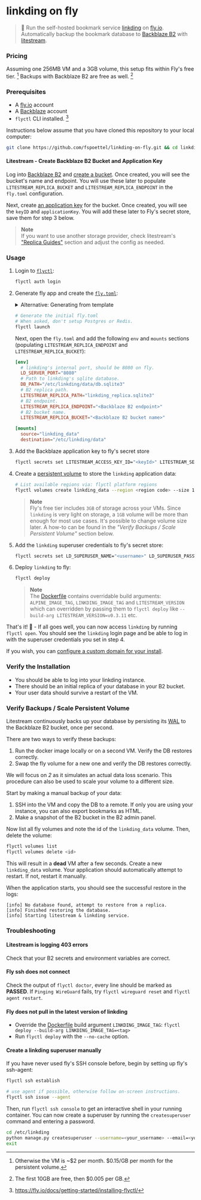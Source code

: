 # linkding on fly

> 🔖 Run the self-hosted bookmark service [linkding](https://github.com/sissbruecker/linkding) on [fly.io](https://fly.io/). Automatically backup the bookmark database to [Backblaze B2](https://www.backblaze.com/b2/cloud-storage.html) with [litestream](https://litestream.io/).

### Pricing

Assuming one 256MB VM and a 3GB volume, this setup fits within Fly's free tier. [^0] Backups with Backblaze B2 are free as well. [^1]

[^0]: Otherwise the VM is ~$2 per month. $0.15/GB per month for the persistent volume.
[^1]: The first 10GB are free, then $0.005 per GB.

### Prerequisites

- A [fly.io](https://fly.io/) account
- A [Backblaze](https://www.backblaze.com/) account
- `flyctl` CLI installed. [^2]

[^2]: https://fly.io/docs/getting-started/installing-flyctl/

Instructions below assume that you have cloned this repository to your local computer:

```sh
git clone https://github.com/fspoettel/linkding-on-fly.git && cd linkding-on-fly
```

#### Litestream - Create Backblaze B2 Bucket and Application Key

Log into [Backblaze B2](https://secure.backblaze.com/user_signin.htm) and [create a bucket](https://litestream.io/guides/backblaze/#create-a-bucket). Once created, you will see the bucket's name and endpoint. You will use these later to populate `LITESTREAM_REPLICA_BUCKET` and `LITESTREAM_REPLICA_ENDPOINT` in the `fly.toml` configuration.

Next, create [an application key](https://litestream.io/guides/backblaze/#create-a-user) for the bucket. Once created, you will see the `keyID` and `applicationKey`. You will add these later to Fly's secret store, save them for step 3 below.



> **Note**  
> If you want to use another storage provider, check litestream's ["Replica Guides"](https://litestream.io/guides/#replica-guides) section and adjust the config as needed.

### Usage

1. Login to [`flyctl`](https://fly.io/docs/getting-started/log-in-to-fly/):

    ```sh
    flyctl auth login
    ```

2. Generate fly app and create the [`fly.toml`](https://fly.io/docs/reference/configuration/):
    <details>
    <summary>Alternative: Generating from template</summary>

    You can generate the `fly.toml` from the [template](templates/fly.toml) provided in this repository.

    1. Install [`envsubst`](https://www.gnu.org/software/gettext/manual/html_node/envsubst-Invocation.html) if you don't have it already:

        ```sh
        # macOS
        brew install gettext
        ```

    2. Copy the [.env.sample](.env.sample) file to `.env`, fill in the values and source them:

        ```sh
        cp .env.sample .env
        # vim .env
        source .env
        ```

    3. Generate the `fly.toml` from the template:

        ```sh
        envsubst < templates/fly.toml > fly.toml
        ```

    4. Proceed to step 3.
    </details>

    ```sh
    # Generate the initial fly.toml
    # When asked, don't setup Postgres or Redis.
    flyctl launch
    ```

    Next, open the `fly.toml` and add the following `env` and `mounts` sections (populating `LITESTREAM_REPLICA_ENDPOINT` and `LITESTREAM_REPLICA_BUCKET`):

    ```toml
    [env]
      # linkding's internal port, should be 8080 on fly.
      LD_SERVER_PORT="8080"
      # Path to linkding's sqlite database.
      DB_PATH="/etc/linkding/data/db.sqlite3"
      # B2 replica path.
      LITESTREAM_REPLICA_PATH="linkding_replica.sqlite3"
      # B2 endpoint.
      LITESTREAM_REPLICA_ENDPOINT="<Backblaze B2 endpoint>"
      # B2 bucket name.
      LITESTREAM_REPLICA_BUCKET="<Backblaze B2 bucket name>"

    [mounts]
      source="linkding_data"
      destination="/etc/linkding/data"
    ```

3. Add the Backblaze application key to fly's secret store

    ```sh
    flyctl secrets set LITESTREAM_ACCESS_KEY_ID="<keyId>" LITESTREAM_SECRET_ACCESS_KEY="<applicationKey>"
    ```

4. Create a [persistent volume](https://fly.io/docs/reference/volumes/) to store the `linkding` application data:

    ```sh
    # List available regions via: flyctl platform regions
    flyctl volumes create linkding_data --region <region code> --size 1
    ```

    > **Note**  
    > Fly's free tier includes `3GB` of storage across your VMs. Since `linkding` is very light on storage, a `1GB` volume will be more than enough for most use cases. It's possible to change volume size later. A how-to can be found in the _"Verify Backups / Scale Persistent Volume"_ section below.

5. Add the `linkding` superuser credentials to fly's secret store:

    ```sh
    flyctl secrets set LD_SUPERUSER_NAME="<username>" LD_SUPERUSER_PASSWORD="<password>"
    ```

6. Deploy `linkding` to fly:

    ```sh
    flyctl deploy
    ```

    > **Note**  
    > The [Dockerfile](Dockerfile) contains overridable build arguments: `ALPINE_IMAGE_TAG`, `LINKDING_IMAGE_TAG` and `LITESTREAM_VERSION` which can overridden by passing them to `flyctl deploy` like `--build-arg LITESTREAM_VERSION=v0.3.11` etc.

    
That's it! 🚀 - If all goes well, you can now access `linkding` by running `flyctl open`. You should see the `linkding` login page and be able to log in with the superuser credentials you set in step 4.

If you wish, you can [configure a custom domain for your install](https://fly.io/docs/app-guides/custom-domains-with-fly/).

### Verify the Installation

- You should be able to log into your linkding instance.
- There should be an initial replica of your database in your B2 bucket.
- Your user data should survive a restart of the VM.

### Verify Backups / Scale Persistent Volume

Litestream continuously backs up your database by persisting its [WAL](https://en.wikipedia.org/wiki/Write-ahead_logging) to the Backblaze B2 bucket, once per second.

There are two ways to verify these backups:

1. Run the docker image locally or on a second VM. Verify the DB restores correctly.
2. Swap the fly volume for a new one and verify the DB restores correctly.

We will focus on _2_ as it simulates an actual data loss scenario. This procedure can also be used to scale your volume to a different size.

Start by making a manual backup of your data:

1. SSH into the VM and copy the DB to a remote. If only you are using your instance, you can also export bookmarks as HTML.
2. Make a snapshot of the B2 bucket in the B2 admin panel.

Now list all fly volumes and note the id of the `linkding_data` volume. Then, delete the volume:

```sh
flyctl volumes list
flyctl volumes delete <id>
```

This will result in a **dead** VM after a few seconds. Create a new `linkding_data` volume. Your application should automatically attempt to restart. If not, restart it manually.

When the application starts, you should see the successful restore in the logs:

```
[info] No database found, attempt to restore from a replica.
[info] Finished restoring the database.
[info] Starting litestream & linkding service.
```

### Troubleshooting

#### Litestream is logging 403 errors

Check that your B2 secrets and environment variables are correct.

#### Fly ssh does not connect

Check the output of `flyctl doctor`, every line should be marked as **PASSED**. If `Pinging WireGuard` fails, try `flyctl wireguard reset` and `flyctl agent restart`.

#### Fly does not pull in the latest version of linkding

- Override the [Dockerfile](Dockerfile#L2) build argument `LINKDING_IMAGE_TAG`: `flyctl deploy --build-arg LINKDING_IMAGE_TAG=<tag>`
- Run `flyctl deploy` with the `--no-cache` option.

#### Create a linkding superuser manually

If you have never used fly's SSH console before, begin by setting up fly's ssh-agent:

```sh
flyctl ssh establish

# use agent if possible, otherwise follow on-screen instructions.
flyctl ssh issue --agent
```

Then, run `flyctl ssh console` to get an interactive shell in your running container. You can now create a superuser by running the `createsuperuser` command and entering a password.

```sh
cd /etc/linkding
python manage.py createsuperuser --username=<your_username> --email=<your_email>
exit
```
